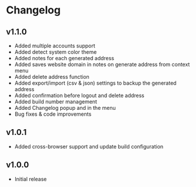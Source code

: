 # Changelog

## v1.1.0
- Added multiple accounts support
- Added detect system color theme
- Added notes for each generated address
- Added saves website domain in notes on generate address from context menu 
- Added delete address function
- Added export/import (csv & json) settings to backup the generated address
- Added confirmation before logout and delete address
- Added build number management
- Added Changelog popup and in the menu
- Bug fixes & code improvements

## v1.0.1

- Added cross-browser support and update build configuration

## v1.0.0

- Initial release
